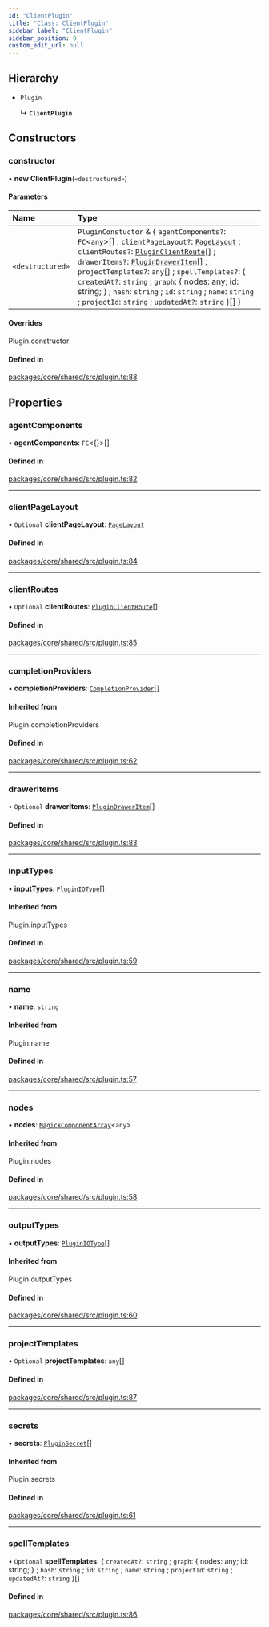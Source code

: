 ```yaml
---
id: "ClientPlugin"
title: "Class: ClientPlugin"
sidebar_label: "ClientPlugin"
sidebar_position: 0
custom_edit_url: null
---
```


## Hierarchy

- `Plugin`

  ↳ **`ClientPlugin`**

## Constructors

### constructor

• **new ClientPlugin**(`«destructured»`)

#### Parameters

| Name | Type |
| :------ | :------ |
| `«destructured»` | `PluginConstuctor` & { `agentComponents?`: `FC`<`any`\>[] ; `clientPageLayout?`: [`PageLayout`](../#pagelayout) ; `clientRoutes?`: [`PluginClientRoute`](../#pluginclientroute)[] ; `drawerItems?`: [`PluginDrawerItem`](../#plugindraweritem)[] ; `projectTemplates?`: `any`[] ; `spellTemplates?`: { `createdAt?`: `string` ; `graph`: { nodes: any; id: string; } ; `hash`: `string` ; `id`: `string` ; `name`: `string` ; `projectId`: `string` ; `updatedAt?`: `string`  }[]  } |

#### Overrides

Plugin.constructor

#### Defined in

[packages/core/shared/src/plugin.ts:88](https://github.com/Oneirocom/Magick/blob/eb9f05ef/packages/core/shared/src/plugin.ts#L88)

## Properties

### agentComponents

• **agentComponents**: `FC`<{}\>[]

#### Defined in

[packages/core/shared/src/plugin.ts:82](https://github.com/Oneirocom/Magick/blob/eb9f05ef/packages/core/shared/src/plugin.ts#L82)

___

### clientPageLayout

• `Optional` **clientPageLayout**: [`PageLayout`](../#pagelayout)

#### Defined in

[packages/core/shared/src/plugin.ts:84](https://github.com/Oneirocom/Magick/blob/eb9f05ef/packages/core/shared/src/plugin.ts#L84)

___

### clientRoutes

• `Optional` **clientRoutes**: [`PluginClientRoute`](../#pluginclientroute)[]

#### Defined in

[packages/core/shared/src/plugin.ts:85](https://github.com/Oneirocom/Magick/blob/eb9f05ef/packages/core/shared/src/plugin.ts#L85)

___

### completionProviders

• **completionProviders**: [`CompletionProvider`](../#completionprovider)[]

#### Inherited from

Plugin.completionProviders

#### Defined in

[packages/core/shared/src/plugin.ts:62](https://github.com/Oneirocom/Magick/blob/eb9f05ef/packages/core/shared/src/plugin.ts#L62)

___

### drawerItems

• `Optional` **drawerItems**: [`PluginDrawerItem`](../#plugindraweritem)[]

#### Defined in

[packages/core/shared/src/plugin.ts:83](https://github.com/Oneirocom/Magick/blob/eb9f05ef/packages/core/shared/src/plugin.ts#L83)

___

### inputTypes

• **inputTypes**: [`PluginIOType`](../#pluginiotype)[]

#### Inherited from

Plugin.inputTypes

#### Defined in

[packages/core/shared/src/plugin.ts:59](https://github.com/Oneirocom/Magick/blob/eb9f05ef/packages/core/shared/src/plugin.ts#L59)

___

### name

• **name**: `string`

#### Inherited from

Plugin.name

#### Defined in

[packages/core/shared/src/plugin.ts:57](https://github.com/Oneirocom/Magick/blob/eb9f05ef/packages/core/shared/src/plugin.ts#L57)

___

### nodes

• **nodes**: [`MagickComponentArray`](../#magickcomponentarray)<`any`\>

#### Inherited from

Plugin.nodes

#### Defined in

[packages/core/shared/src/plugin.ts:58](https://github.com/Oneirocom/Magick/blob/eb9f05ef/packages/core/shared/src/plugin.ts#L58)

___

### outputTypes

• **outputTypes**: [`PluginIOType`](../#pluginiotype)[]

#### Inherited from

Plugin.outputTypes

#### Defined in

[packages/core/shared/src/plugin.ts:60](https://github.com/Oneirocom/Magick/blob/eb9f05ef/packages/core/shared/src/plugin.ts#L60)

___

### projectTemplates

• `Optional` **projectTemplates**: `any`[]

#### Defined in

[packages/core/shared/src/plugin.ts:87](https://github.com/Oneirocom/Magick/blob/eb9f05ef/packages/core/shared/src/plugin.ts#L87)

___

### secrets

• **secrets**: [`PluginSecret`](../#pluginsecret)[]

#### Inherited from

Plugin.secrets

#### Defined in

[packages/core/shared/src/plugin.ts:61](https://github.com/Oneirocom/Magick/blob/eb9f05ef/packages/core/shared/src/plugin.ts#L61)

___

### spellTemplates

• `Optional` **spellTemplates**: { `createdAt?`: `string` ; `graph`: { nodes: any; id: string; } ; `hash`: `string` ; `id`: `string` ; `name`: `string` ; `projectId`: `string` ; `updatedAt?`: `string`  }[]

#### Defined in

[packages/core/shared/src/plugin.ts:86](https://github.com/Oneirocom/Magick/blob/eb9f05ef/packages/core/shared/src/plugin.ts#L86)
